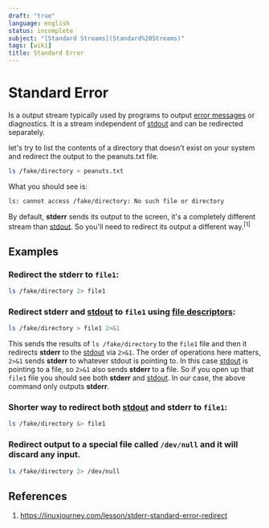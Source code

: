 ```yaml
---
draft: "true"
language: english
status: incomplete
subject: "[Standard Streams](Standard%20Streams)"
tags: [wiki]
title: Standard Error
---
```


# Standard Error

Is a output stream typically used by programs to output [error messages](https://en.wikipedia.org/wiki/Error_message "Error message") or diagnostics. It is a stream independent of [stdout](Standard%20Output) and can be redirected separately.

let's try to list the contents of a directory that doesn't exist on your system and redirect the output to the peanuts.txt file.

```bash
ls /fake/directory > peanuts.txt
```

What you should see is:

```bash
ls: cannot access /fake/directory: No such file or directory
```

By default, **stderr** sends its output to the screen, it's a completely different stream than [stdout](Standard%20Output). So you'll need to redirect its output a different way.<sup>[1]</sup>

## Examples

### Redirect the **stderr** to `file1`:

```bash
ls /fake/directory 2> file1
```

### Redirect **stderr** and [stdout](Standard%20Output) to `file1` using [file descriptors](File%20descriptors):

```bash
ls /fake/directory > file1 2>&1
```

This sends the results of `ls /fake/directory` to the `file1` file and then it redirects **stderr** to the [stdout](Standard%20Output) via `2>&1`. The order of operations here matters, `2>&1` sends **stderr** to whatever stdout is pointing to. In this case [stdout](Standard%20Output) is pointing to a file, so `2>&1` also sends **stderr** to a file. So if you open up that `file1` file you should see both **stderr** and [stdout](Standard%20Output). In our case, the above command only outputs **stderr**.

### Shorter way to redirect both [stdout](Standard%20Output) and **stderr** to `file1`:

```bash
ls /fake/directory &> file1
```

### Redirect output to a special file called `/dev/null` and it will discard any input.

```bash
ls /fake/directory 2> /dev/null
```

## References

1. https://linuxjourney.com/lesson/stderr-standard-error-redirect
